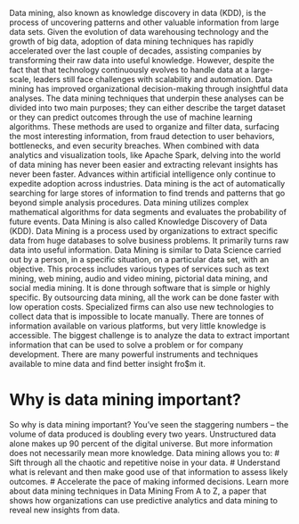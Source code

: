 Data mining, also known as knowledge discovery in data (KDD), is the process of uncovering patterns and other valuable information from large data sets.
Given the evolution of data warehousing technology and the growth of big data, adoption of data mining techniques has rapidly accelerated over the last couple of decades, assisting companies by transforming their raw data into useful knowledge. 
However, despite the fact that that technology continuously evolves to handle data at a large-scale, leaders still face challenges with scalability and automation.
Data mining has improved organizational decision-making through insightful data analyses. 
The data mining techniques that underpin these analyses can be divided into two main purposes; they can either describe the target dataset or they can predict outcomes through the use of machine learning algorithms. 
These methods are used to organize and filter data, surfacing the most interesting information, from fraud detection to user behaviors, bottlenecks, and even security breaches.
When combined with data analytics and visualization tools, like Apache Spark, delving into the world of data mining has never been easier and extracting relevant insights has never been faster. 
Advances within artificial intelligence only continue to expedite adoption across industries. 
Data mining is the act of automatically searching for large stores of information to find trends and patterns that go beyond simple analysis procedures. 
Data mining utilizes complex mathematical algorithms for data segments and evaluates the probability of future events. 
Data Mining is also called Knowledge Discovery of Data (KDD).
Data Mining is a process used by organizations to extract specific data from huge databases to solve business problems.
It primarily turns raw data into useful information.
Data Mining is similar to Data Science carried out by a person, in a specific situation, on a particular data set, with an objective. 
This process includes various types of services such as text mining, web mining, audio and video mining, pictorial data mining, and social media mining.
It is done through software that is simple or highly specific. 
By outsourcing data mining, all the work can be done faster with low operation costs. 
Specialized firms can also use new technologies to collect data that is impossible to locate manually.
There are tonnes of information available on various platforms, but very little knowledge is accessible. 
The biggest challenge is to analyze the data to extract important information that can be used to solve a problem or for company development.
There are many powerful instruments and techniques available to mine data and find better insight fro$m it.
# Why is data mining important?
So why is data mining important? You’ve seen the staggering numbers – the volume of data produced is doubling every two years. 
Unstructured data alone makes up 90 percent of the digital universe. 
But more information does not necessarily mean more knowledge.
Data mining allows you to:
    # Sift through all the chaotic and repetitive noise in your data.
    # Understand what is relevant and then make good use of that information to assess likely outcomes.
    # Accelerate the pace of making informed decisions.
Learn more about data mining techniques in Data Mining From A to Z, a paper that shows how organizations can use predictive analytics and data mining to reveal new insights from data.
